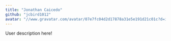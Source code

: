 ```yaml
---
title: "Jonathan Caicedo"
github: "jcbird1012"
avatar: "//www.gravatar.com/avatar/07e7fc04d2d17878a31e5e191d21c01c?d=identicon"
---
```


User description here!
